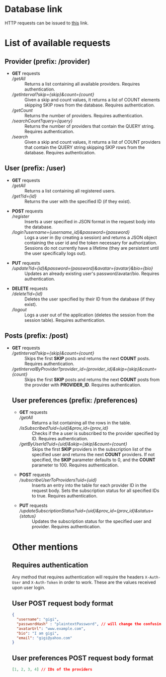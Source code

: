 # Database link
HTTP requests can be issued to [this](https://fake-database-fe-support.herokuapp.com/) link.

# List of available requests 

## Provider (prefix: <strong>/provider</strong>)

<ul>
<li><dl> <strong>GET</strong> requests
    <dt><em>/getAll</em></dt>
    <dd>Returns a list containing all available providers. Requires authentication.</dd>
    <dt><em>/getInterval?skip={skip}&count={count}</em></dt>
    <dd>Given a skip and count values, it returns a list of COUNT elements skipping SKIP rows from the database.  Requires authentication.</dd>
    <dt><em>/getCount</em></dt>
    <dd>Returns the number of providers. Requires authentication.</dd>
    <dt><em>/searchCount?query={query}</em></dt>
    <dd>Returns the number of providers that contain the QUERY string. Requires authentication.</dd>
    <dt><em>/search</em></dt>
    <dd>Given a skip and count values, it returns a list of COUNT providers that contain the QUERY string skipping SKIP rows from the database. Requires authentication.</dd>
</dl></li>
</ul>

## User (prefix: <strong>/user</strong>)

<ul>
<li><dl> <strong>GET</strong> requests
    <dt><em>/getAll</em></dt>
    <dd>Returns a list containing all registered users.</dd>
    <dt><em>/get?id={id}</em></dt>
    <dd>Returns the user with the specified ID (if they exist).</dd>
</dl></li>

<li><dl> <strong>POST</strong> requests
    <dt><em>/register</em></dt>
    <dd>Inserts a user specified in JSON format in the request body into the database.</dd>
    <dt><em>/login?username={username_id}&password={password}</em></dt>
    <dd>Logs a user in (by creating a session) and returns a JSON object containing the user id and the token necessary for authorization. Sessions do not currently have a lifetime (they are persistent until the user specifically logs out).</dd>
</dl></li>

<li><dl> <strong>PUT</strong> requests
    <dt><em>/update?id={id}&password={password}&avatar={avatar}&bio={bio}</em></dt>
    <dd>Updates an already existing user's password/avatar/bio. Requires authentication.</dd>
</dl></li>

<li><dl> <strong>DELETE</strong> requests
    <dt><em>/delete?id={id}</em></dt>
    <dd>Deletes the user specified by their ID from the database (if they exist).</dd>
    <dt><em>/logout</em></dt>
    <dd>Logs a user out of the application (deletes the session from the session table). Requires authentication.</dd>
</dl></li>
</ul>

## Posts (prefix: <strong>/post</strong>)

<ul>
<li><dl> <strong>GET</strong> requests
    <dt><em>/getInterval?skip={skip}&count={count}</em></dt>
    <dd>Skips the first <strong>SKIP</strong> posts and returns the next <strong>COUNT</strong> posts. Requires authentication.</dd>
    <dt><em>/getIntervalByProvider?provider_id={provider_id}&skip={skip}&count={count}</em></dt>
    <dd>Skips the first <strong>SKIP</strong> posts and returns the next <strong>COUNT</strong> posts from the provider with <strong>PROVIDER_ID</strong>. Requires authentication.</dd>
</dl></li>

## User preferences (prefix: <strong>/preferences</strong>)

<ul>
<li><dl> <strong>GET</strong> requests
    <dt><em>/getAll</em></dt>
    <dd>Returns a list containing all the rows in the table.</dd>
    <dt><em>/isSubscribed?uid={uid}&prov_id={prov_id}</em></dt>
    <dd>Checks if the a user is subscribed to the provider specified by ID. Requires authentication.</dd>
    <dt><em>/getByUserId?uid={uid}&skip={skip}&count={count}</em></dt>
    <dd>Skips the first <strong>SKIP</strong> providers in the subscription list of the specified user and returns the next <strong>COUNT</strong> providers. If not specified, the <strong>SKIP</strong> parameter defaults to 0, and the <strong>COUNT</strong> parameter to 100. Requires authentication.</dd>
</dl></li>

<li><dl> <strong>POST</strong> requests
    <dt><em>/subscribeUserToProviders?uid={uid}</em></dt>
    <dd>Inserts an entry into the table for each provider ID in the request body. Sets the subscription status for all specified IDs to true. Requires authentication.</dd>
</dl></li>

<li><dl> <strong>PUT</strong> requests
    <dt><em>/updateSubscriptionStatus?uid={uid}&prov_id={prov_id}&status={status}</em></dt>
    <dd>Updates the subscription status for the specified user and provider. Requires authentication.</dd>
</dl></li>
</ul>

# Other mentions

## Requires authentication
Any method that requires authentication will require the headers `X-Auth-User` and `X-Auth-Token` in order to work. These are the values received upon user login.

## User POST request body format

```json
{
  "username": "gigi",
  "passwordHash" : "plaintextPassword", // will change the confusing key name in the future
  "avatarUrl": "www.example.com",
  "bio": "I am gigi",
  "email": "gigi@yahoo.com"
}
```

## User preferences POST request body format

```json
[1, 2, 3, 4] // IDs of the providers
```
